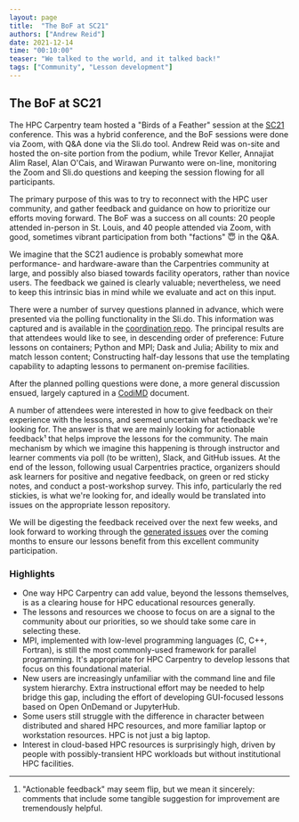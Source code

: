 ```yaml
---
layout: page
title:  "The BoF at SC21"
authors: ["Andrew Reid"]
date: 2021-12-14
time: "00:10:00"
teaser: "We talked to the world, and it talked back!"
tags: ["Community", "Lesson development"]
---
```


## The BoF at SC21

The HPC Carpentry team hosted a "Birds of a Feather" session
at the [SC21][sc21] conference.  This was a hybrid conference,
and the BoF sessions were done via Zoom, with Q&A done via the
Sli.do tool.  Andrew Reid was on-site and hosted the on-site
portion from the podium, while Trevor Keller, Annajiat Alim
Rasel, Alan O'Cais, and Wirawan Purwanto were on-line,
monitoring the Zoom and Sli.do questions and keeping the
session flowing for all participants.

The primary purpose of this was to try to reconnect with the
HPC user community, and gather feedback and guidance on how to
prioritize our efforts moving forward. The BoF was a success
on all counts: 20 people attended in-person in St. Louis, and
40 people attended via Zoom, with good, sometimes vibrant
participation from both "factions" 😇 in the Q&A.

We imagine that the SC21 audience is probably somewhat more
performance- and hardware-aware than the Carpentries community
at large, and possibly also biased towards facility operators,
rather than novice users.  The feedback we gained is clearly
valuable;  nevertheless, we need to keep this intrinsic bias in
mind while we evaluate and act on this input.

There were a number of survey questions planned in advance,
which were presented via the polling functionality in the
Sli.do.  This information was captured and is available
in the [coordination repo][coordrepo].
The principal results are that attendees would like to see,
in descending order of preference:
Future lessons on containers;  Python and MPI;  Dask and
Julia;  Ability to mix and match lesson content;
Constructing half-day lessons that use the templating
capability to adapting lessons to permanent on-premise
facilities.

After the planned polling questions were done, a more general
discussion ensued, largely captured in a [CodiMD][bofcodi]
document.

A number of attendees were interested in how to give feedback
on their experience with the lessons, and seemed uncertain what
feedback we're looking for.  The answer is that we are mainly
looking for actionable feedback¹ that helps improve the lessons
for the community.  The main mechanism by which we imagine this
happening is through instructor and learner comments via poll
(to be written), Slack, and GitHub issues.  At the end of the
lesson, following usual Carpentries practice, organizers
should ask learners for positive and negative feedback, on
green or red sticky notes, and conduct a post-workshop survey.
This info, particularly the red stickies, is what we're
looking for, and ideally would be translated into issues on
the appropriate lesson repository.

We will be digesting the feedback received over the next few
weeks, and look forward to working through the [generated
issues][milestone] over the coming months to ensure our
lessons benefit from this excellent community participation.

### Highlights

- One way HPC Carpentry can add value, beyond the lessons
  themselves, is as a clearing house for HPC educational
  resources generally.
- The lessons and resources we choose to focus on are a
  signal to the community about our priorities, so we 
  should take some care in selecting these.
- MPI, implemented with low-level programming languages 
  (C, C++, Fortran), is still the most commonly-used framework 
  for parallel programming.  It's appropriate for 
  HPC Carpentry to develop lessons that focus on this 
  foundational material. 
- New users are increasingly unfamiliar with the command line
  and file system hierarchy. Extra instructional effort may be
  needed to help bridge this gap, including the effort of 
  developing GUI-focused lessons based on Open OnDemand 
  or JupyterHub.
- Some users still struggle with the difference in character
  between distributed and shared HPC resources, and more familiar
  laptop or workstation resources.  HPC is not just a big
  laptop.
- Interest in cloud-based HPC resources is surprisingly high, 
  driven by people with possibly-transient HPC workloads but without
  institutional HPC facilities.

---

1. "Actionable feedback" may seem flip, but we mean it
   sincerely: comments that include some tangible suggestion
   for improvement are tremendously helpful.

<!-- links -->

[sc21]: https://sc21.supercomputing.org/
[coordrepo]: https://github.com/hpc-carpentry/coordination/tree/main/conferences/SC21
[bofcodi]: https://codimd.carpentries.org/9-Y8OaVIT2qpb_P47TR7Lw
[milestone]: https://github.com/hpc-carpentry/coordination/milestone/1

